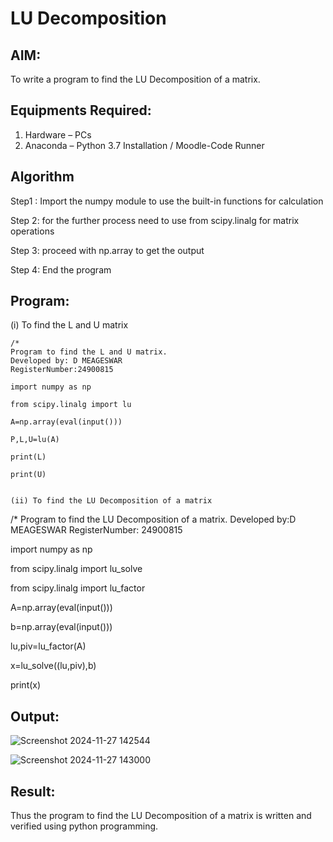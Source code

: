 # LU Decomposition 

## AIM:
To write a program to find the LU Decomposition of a matrix.

## Equipments Required:
1. Hardware – PCs
2. Anaconda – Python 3.7 Installation / Moodle-Code Runner

## Algorithm
Step1 : Import the numpy module to use the built-in functions for calculation

Step 2: for the further process need to use from scipy.linalg for matrix operations

Step 3: proceed with np.array  to get the output

Step 4: End the program 

## Program:
(i) To find the L and U matrix
```
/*
Program to find the L and U matrix.
Developed by: D MEAGESWAR 
RegisterNumber:24900815

import numpy as np

from scipy.linalg import lu

A=np.array(eval(input()))

P,L,U=lu(A)

print(L)

print(U)


(ii) To find the LU Decomposition of a matrix
```
/*
Program to find the LU Decomposition of a matrix.
Developed by:D MEAGESWAR 
RegisterNumber: 24900815


import numpy as np

from scipy.linalg import lu_solve

from scipy.linalg import lu_factor

A=np.array(eval(input()))

b=np.array(eval(input()))

lu,piv=lu_factor(A)

x=lu_solve((lu,piv),b)

print(x)




## Output:
![Screenshot 2024-11-27 142544](https://github.com/user-attachments/assets/e5e541d3-4497-405a-9af6-92e21c3676ed)

![Screenshot 2024-11-27 143000](https://github.com/user-attachments/assets/29a199d5-1f31-4030-8b41-48446fb7e3f6)




## Result:
Thus the program to find the LU Decomposition of a matrix is written and verified using python programming.

